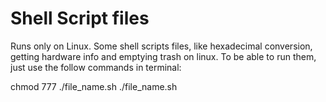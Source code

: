 # Shell Script files

Runs only on Linux.
Some shell scripts files, like hexadecimal conversion, getting hardware info and emptying trash on linux.
To be able to run them, just use the follow commands in terminal:

chmod 777 ./file_name.sh
./file_name.sh
